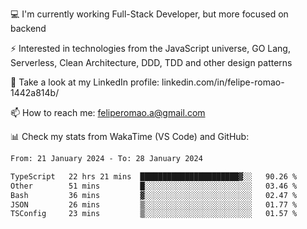 💻 I'm currently working Full-Stack Developer, but more focused on backend

⚡ Interested in technologies from the JavaScript universe, GO Lang, Serverless, Clean Architecture, DDD, TDD and other design patterns

👥 Take a look at my LinkedIn profile: linkedin.com/in/felipe-romao-1442a814b/

📫 How to reach me: feliperomao.a@gmail.com

📊 Check my stats from WakaTime (VS Code) and GitHub:

<!--START_SECTION:waka-->

```txt
From: 21 January 2024 - To: 28 January 2024

TypeScript   22 hrs 21 mins  ██████████████████████▓░░   90.26 %
Other        51 mins         █░░░░░░░░░░░░░░░░░░░░░░░░   03.46 %
Bash         36 mins         ▓░░░░░░░░░░░░░░░░░░░░░░░░   02.47 %
JSON         26 mins         ▒░░░░░░░░░░░░░░░░░░░░░░░░   01.77 %
TSConfig     23 mins         ▒░░░░░░░░░░░░░░░░░░░░░░░░   01.57 %
```

<!--END_SECTION:waka-->
